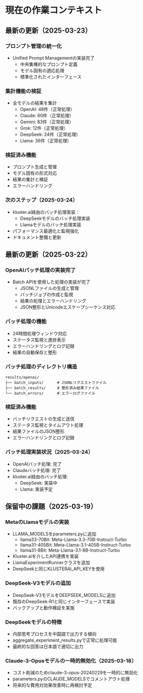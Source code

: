 # 現在の作業コンテキスト

## 最新の更新（2025-03-23）

### プロンプト管理の統一化
- Unified Prompt Managementの実装完了
  - 中央集権的なプロンプト定義
  - モデル固有の適応処理
  - 標準化されたインターフェース

### 集計機能の検証
- 全モデルの結果を集計
  - OpenAI: 48件（正常処理）
  - Claude: 60件（正常処理）
  - Gemini: 83件（正常処理）
  - Grok: 12件（正常処理）
  - DeepSeek: 24件（正常処理）
  - Llama: 36件（正常処理）

### 検証済み機能
- プロンプト生成と管理
- モデル固有の形式対応
- 結果の集計と検証
- エラーハンドリング

### 次のステップ（2025-03-24）
- kluster.ai経由のバッチ処理実装：
  - DeepSeekモデルのバッチ処理実装
  - Llamaモデルのバッチ処理実装
- パフォーマンス最適化と監視強化
- ドキュメント整備と更新

## 最新の更新（2025-03-22）

### OpenAIバッチ処理の実装完了
- Batch APIを使用した処理の実装が完了
  - JSONLファイルの生成と管理
  - バッチジョブの作成と監視
  - 結果の処理とエラーハンドリング
  - JSON整形とUnicodeエスケープシーケンス対応

### バッチ処理の機能
- 24時間処理ウィンドウ対応
- ステータス監視と進捗表示
- エラーハンドリングとログ記録
- 結果の自動保存と整形

### バッチ処理のディレクトリ構造
```
results/openai/
├── batch_inputs/      # JSONLリクエストファイル
├── batch_results/     # 整形済み結果ファイル
└── batch_errors/      # エラーログファイル
```

### 検証済み機能
- バッチリクエストの生成と送信
- ステータス監視とタイムアウト処理
- 結果ファイルのJSON整形
- エラーハンドリングとログ記録

### バッチ処理実装状況（2025-03-24）
- OpenAIバッチ処理: 完了
- Claudeバッチ処理: 完了
- kluster.ai経由のバッチ処理:
  - DeepSeek: 実装中
  - Llama: 実装予定

## 保留中の課題（2025-03-19）

### MetaのLlamaモデルの実装
- LLAMA_MODELSをparameters.pyに追加
  - llama33-70Bit: Meta-Llama-3.3-70B-Instruct-Turbo
  - llama31-405Bit: Meta-Llama-3.1-405B-Instruct-Turbo
  - llama31-8Bit: Meta-Llama-3.1-8B-Instruct-Turbo
- Kluster.aiを介したAPI連携を実装
- LlamaExperimentRunnerクラスを追加
- DeepSeekと同じKLUSTERAI_API_KEYを使用

### DeepSeek-V3モデルの追加
- DeepSeek-V3モデルをDEEPSEEK_MODELSに追加
- 既存のDeepSeek-R1と同じインターフェースで実装
- バックアップと動作検証を実施

### DeepSeekモデルの特徴
- 内部思考プロセスを中国語で出力する傾向
- aggregate_experiment_results.pyで正常に処理可能
- 最終的な回答は日本語で適切に出力

### Claude-3-Opusモデルの一時的無効化（2025-03-18）
- コスト削減のためclaude-3-opus-20240229を一時的に無効化
- parameters.pyのCLAUDE_MODELSでコメントアウト処理
- 将来的な費用対効果改善時に再検討予定
